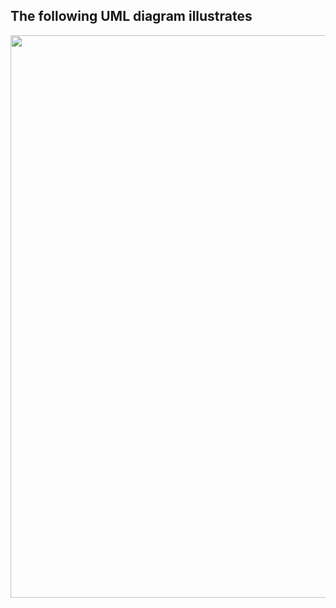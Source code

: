 ## The following UML diagram illustrates

<div align="center">
<img src="https://github.com/Tssa301/Mediator_D_Patterne/assets/64556958/d11a8840-5019-4191-9e11-08779436cecf" width="900px"/>
</div>
